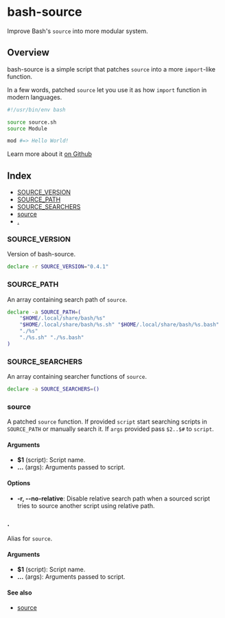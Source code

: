 # bash-source

Improve Bash's `source` into more modular system.

## Overview

bash-source is a simple script that patches `source` into a more `import`-like function.

In a few words, patched `source` let you use it as how `import` function in modern languages.
```bash
#!/usr/bin/env bash

source source.sh
source Module

mod #=> Hello World!
```

Learn more about it [on Github](https://github.com/UrNightmaree/bash-source)

## Index

* [SOURCE_VERSION](#source_version)
* [SOURCE_PATH](#source_path)
* [SOURCE_SEARCHERS](#source_searchers)
* [source](#source)
* [.](#)

### SOURCE_VERSION
Version of bash-source.
```bash
declare -r SOURCE_VERSION="0.4.1"
```

### SOURCE_PATH
An array containing search path of `source`.
```bash
declare -a SOURCE_PATH=(
    "$HOME/.local/share/bash/%s"
    "$HOME/.local/share/bash/%s.sh" "$HOME/.local/share/bash/%s.bash"
    "./%s"
    "./%s.sh" "./%s.bash"
)
```

### SOURCE_SEARCHERS
An array containing searcher functions of `source`.
```bash
declare -a SOURCE_SEARCHERS=()
```

### source

A patched `source` function. If provided `script` start searching scripts in `SOURCE_PATH` or manually search it. If `args` provided pass `$2..$#` to `script`.

#### Arguments

* **$1** (script): Script name.
* **...** (args): Arguments passed to script.

#### Options
* **-r, --no-relative**: Disable relative search path when a sourced script tries to source another script using relative path.

### .

Alias for `source`.

#### Arguments

* **$1** (script): Script name.
* **...** (args): Arguments passed to script.

#### See also

* [source](#source)

